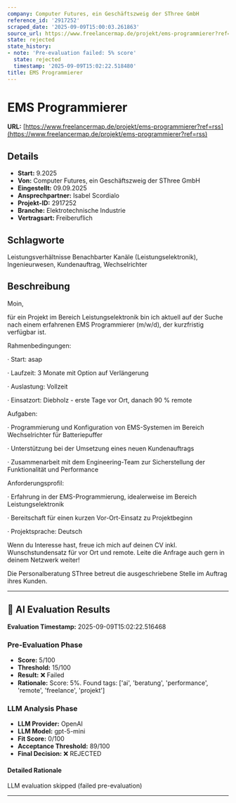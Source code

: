 ```yaml
---
company: Computer Futures, ein Geschäftszweig der SThree GmbH
reference_id: '2917252'
scraped_date: '2025-09-09T15:00:03.261863'
source_url: https://www.freelancermap.de/projekt/ems-programmierer?ref=rss
state: rejected
state_history:
- note: 'Pre-evaluation failed: 5% score'
  state: rejected
  timestamp: '2025-09-09T15:02:22.518480'
title: EMS Programmierer
---
```



# EMS Programmierer
**URL:** [https://www.freelancermap.de/projekt/ems-programmierer?ref=rss](https://www.freelancermap.de/projekt/ems-programmierer?ref=rss)
## Details
- **Start:** 9.2025
- **Von:** Computer Futures, ein Geschäftszweig der SThree GmbH
- **Eingestellt:** 09.09.2025
- **Ansprechpartner:** Isabel Scordialo
- **Projekt-ID:** 2917252
- **Branche:** Elektrotechnische Industrie
- **Vertragsart:** Freiberuflich

## Schlagworte
Leistungsverhältnisse Benachbarter Kanäle (Leistungselektronik), Ingenieurwesen, Kundenauftrag, Wechselrichter

## Beschreibung
Moin,

für ein Projekt im Bereich Leistungselektronik bin ich aktuell auf der Suche nach einem erfahrenen EMS Programmierer (m/w/d), der kurzfristig verfügbar ist.

Rahmenbedingungen:

· Start: asap

· Laufzeit: 3 Monate mit Option auf Verlängerung

· Auslastung: Vollzeit

· Einsatzort: Diebholz - erste Tage vor Ort, danach 90 % remote

Aufgaben:

· Programmierung und Konfiguration von EMS-Systemen im Bereich Wechselrichter für Batteriepuffer

· Unterstützung bei der Umsetzung eines neuen Kundenauftrags

· Zusammenarbeit mit dem Engineering-Team zur Sicherstellung der Funktionalität und Performance

Anforderungsprofil:

· Erfahrung in der EMS-Programmierung, idealerweise im Bereich Leistungselektronik

· Bereitschaft für einen kurzen Vor-Ort-Einsatz zu Projektbeginn

· Projektsprache: Deutsch

Wenn du Interesse hast, freue ich mich auf deinen CV inkl. Wunschstundensatz für vor Ort und remote. Leite die Anfrage auch gern in deinem Netzwerk weiter!

Die Personalberatung SThree betreut die ausgeschriebene Stelle im Auftrag ihres Kunden.

---

## 🤖 AI Evaluation Results

**Evaluation Timestamp:** 2025-09-09T15:02:22.516468

### Pre-Evaluation Phase
- **Score:** 5/100
- **Threshold:** 15/100
- **Result:** ❌ Failed
- **Rationale:** Score: 5%. Found tags: ['ai', 'beratung', 'performance', 'remote', 'freelance', 'projekt']

### LLM Analysis Phase
- **LLM Provider:** OpenAI
- **LLM Model:** gpt-5-mini
- **Fit Score:** 0/100
- **Acceptance Threshold:** 89/100
- **Final Decision:** ❌ REJECTED

#### Detailed Rationale
LLM evaluation skipped (failed pre-evaluation)

---

